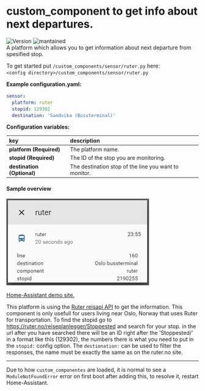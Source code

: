 # custom_component to get info about next departures.
  
![Version](https://img.shields.io/badge/version-2.1.0-green.svg?style=for-the-badge) ![mantained](https://img.shields.io/maintenance/yes/2018.svg?style=for-the-badge)   
A platform which allows you to get information about next departure from spesified stop.
  
To get started put `/custom_components/sensor/ruter.py` here:  
`<config directory>/custom_components/sensor/ruter.py`  
  
**Example configuration.yaml:**
```yaml
sensor:
  platform: ruter
  stopid: 129302
  destination: 'Sandvika (Bussterminal)'
```
**Configuration variables:**  
  
key | description  
:--- | :---  
**platform (Required)** | The platform name.  
**stopid (Required)** | The ID of the stop you are monitoring.  
**destination (Optional)** | The destination stop of the line you want to monitor.  
  
#### Sample overview
![Sample overview](overview.png)
  
[Home-Assistant demo site.](https://ha-test-ruter.halfdecent.io/)
  
This platform is using the [Ruter reisapi API](http://reisapi.ruter.no/Help) to get the information.
 This component is only usefull for users living near Oslo, Norway that uses Ruter for transportation.
 To find the stopid go to https://ruter.no/reiseplanlegger/Stoppested and search for your stop.
 in the url after you have searched there will be an ID right after the 'Stoppested/' in a format like this (129302), the numbers there is what you need to put in the `stopid:` config option.
 The `destionation:` can be used to filter the responses, the name must be exactly the same as on the ruter.no site.  
  
***
Due to how `custom_componentes` are loaded, it is normal to see a `ModuleNotFoundError` error on first boot after adding this, to resolve it, restart Home-Assistant.